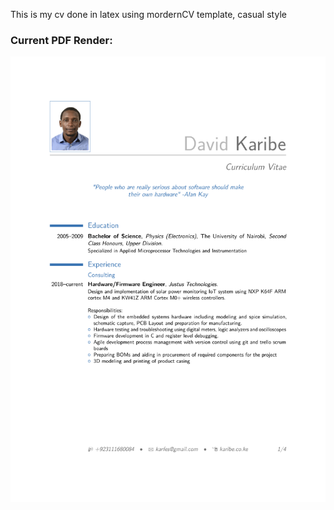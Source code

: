 This is my cv done in latex using mordernCV template, casual style

### Current PDF Render:
<kbd>
<img src="https://raw.githubusercontent.com/Muriukidavid/cv/master/cv_David.svg?sanitize=true"/>
</kbd>


